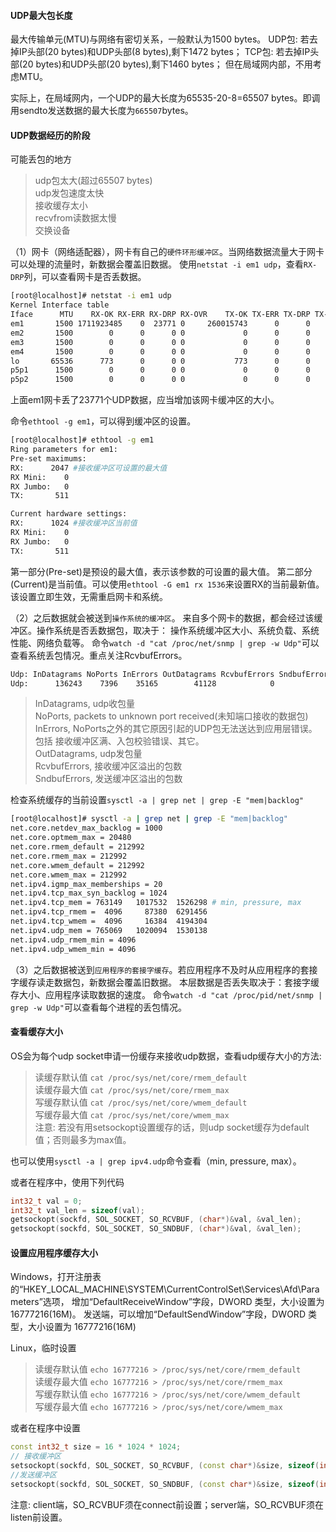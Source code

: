 #### UDP最大包长度
最大传输单元(MTU)与网络有密切关系，一般默认为1500 bytes。
UDP包: 若去掉IP头部(20 bytes)和UDP头部(8 bytes),剩下1472 bytes；
TCP包: 若去掉IP头部(20 bytes)和UDP头部(20 bytes),剩下1460 bytes；
但在局域网内部，不用考虑MTU。

实际上，在局域网内，一个UDP的最大长度为65535-20-8=65507 bytes。即调用sendto发送数据的最大长度为`665507`bytes。


#### UDP数据经历的阶段
可能丢包的地方
> udp包太大(超过65507 bytes) <br/>
> udp发包速度太快            <br/>
> 接收缓存太小               <br/>
> recvfrom读数据太慢         <br/>
> 交换设备                   <br/>

（1）网卡（网络适配器），网卡有自己的`硬件环形缓冲区`。当网络数据流量大于网卡可以处理的流量时，新数据会覆盖旧数据。
使用`netstat -i em1 udp`，查看`RX-DRP`列，可以查看网卡是否丢数据。
```sh
[root@localhost]# netstat -i em1 udp
Kernel Interface table
Iface      MTU    RX-OK RX-ERR RX-DRP RX-OVR    TX-OK TX-ERR TX-DRP TX-OVR Flg
em1       1500 1711923485    0  23771 0     260015743      0      0      0 BMRU
em2       1500        0      0      0 0             0      0      0      0 BMU
em3       1500        0      0      0 0             0      0      0      0 BMU
em4       1500        0      0      0 0             0      0      0      0 BMU
lo       65536      773      0      0 0           773      0      0      0 LRU
p5p1      1500        0      0      0 0             0      0      0      0 BMU
p5p2      1500        0      0      0 0             0      0      0      0 BMU
```
上面em1网卡丢了23771个UDP数据，应当增加该网卡缓冲区的大小。

命令`ethtool -g em1`，可以得到缓冲区的设置。
```sh
[root@localhost]# ethtool -g em1
Ring parameters for em1:
Pre-set maximums:
RX:      2047 #接收缓冲区可设置的最大值
RX Mini:    0
RX Jumbo:   0
TX:       511

Current hardware settings:
RX:      1024 #接收缓冲区当前值
RX Mini:    0
RX Jumbo:   0
TX:       511
```
第一部分(Pre-set)是预设的最大值，表示该参数的可设置的最大值。
第二部分(Current)是当前值。可以使用`ethtool -G em1 rx 1536`来设置RX的当前最新值。该设置立即生效，无需重启网卡和系统。


（2）之后数据就会被送到`操作系统的缓冲区`。 来自多个网卡的数据，都会经过该缓冲区。操作系统是否丢数据包，取决于：
操作系统缓冲区大小、系统负载、系统性能、网络负载等。
命令`watch -d "cat /proc/net/snmp | grep -w Udp"`可以查看系统丢包情况。重点关注RcvbufErrors。
```sh
Udp: InDatagrams NoPorts InErrors OutDatagrams RcvbufErrors SndbufErrors InCsumErrors
Udp:      136243    7396    35165        41128            0            2            0
```
> InDatagrams, udp收包量  <br/>
> NoPorts, packets to unknown port received(未知端口接收的数据包)                                         <br/>
> InErrors, NoPorts之外的其它原因引起的UDP包无法送达到应用层错误。包括 接收缓冲区满、入包校验错误、其它。 <br/>
> OutDatagrams, udp发包量             <br/>
> RcvbufErrors, 接收缓冲区溢出的包数  <br/>
> SndbufErrors, 发送缓冲区溢出的包数  <br/>

检查系统缓存的当前设置`sysctl -a | grep net | grep -E "mem|backlog"`
```sh
[root@localhost]# sysctl -a | grep net | grep -E "mem|backlog"
net.core.netdev_max_backlog = 1000
net.core.optmem_max = 20480
net.core.rmem_default = 212992
net.core.rmem_max = 212992
net.core.wmem_default = 212992
net.core.wmem_max = 212992
net.ipv4.igmp_max_memberships = 20
net.ipv4.tcp_max_syn_backlog = 1024
net.ipv4.tcp_mem = 763149   1017532  1526298 # min, pressure, max
net.ipv4.tcp_rmem =  4096     87380  6291456
net.ipv4.tcp_wmem =  4096     16384  4194304
net.ipv4.udp_mem = 765069   1020094  1530138
net.ipv4.udp_rmem_min = 4096
net.ipv4.udp_wmem_min = 4096

```

（3）之后数据被送到`应用程序的套接字缓存`。若应用程序不及时从应用程序的套接字缓存读走数据包，新数据会覆盖旧数据。
本层数据是否丢失取决于：套接字缓存大小、应用程序读取数据的速度。
命令`watch -d "cat /proc/pid/net/snmp | grep -w Udp"`可以查看每个进程的丢包情况。


#### 查看缓存大小
OS会为每个udp socket申请一份缓存来接收udp数据，查看udp缓存大小的方法:
> 读缓存默认值 `cat /proc/sys/net/core/rmem_default`  <br/>
> 读缓存最大值 `cat /proc/sys/net/core/rmem_max`      <br/>
> 写缓存默认值 `cat /proc/sys/net/core/wmem_default`  <br/>
> 写缓存最大值 `cat /proc/sys/net/core/wmem_max`      <br/>
注意: 若没有用setsockopt设置缓存的话，则udp socket缓存为default值；否则最多为max值。

也可以使用`sysctl -a | grep ipv4.udp`命令查看（min, pressure, max）。

或者在程序中，使用下列代码
```cpp
int32_t val = 0;
int32_t val_len = sizeof(val);
getsockopt(sockfd, SOL_SOCKET, SO_RCVBUF, (char*)&val, &val_len);
getsockopt(sockfd, SOL_SOCKET, SO_SNDBUF, (char*)&val, &val_len);
```

#### 设置应用程序缓存大小
Windows，打开注册表的“HKEY_LOCAL_MACHINE\SYSTEM\CurrentControlSet\Services\Afd\Parameters”选项，
增加“DefaultReceiveWindow”字段，DWORD 类型，大小设置为 16777216(16M)。 
发送端，可以增加“DefaultSendWindow”字段，DWORD 类型，大小设置为 16777216(16M)

Linux，临时设置
> 读缓存默认值 `echo 16777216 > /proc/sys/net/core/rmem_default`  <br/>
> 读缓存最大值 `echo 16777216 > /proc/sys/net/core/rmem_max`      <br/>
> 写缓存默认值 `echo 16777216 > /proc/sys/net/core/wmem_default`  <br/>
> 写缓存最大值 `echo 16777216 > /proc/sys/net/core/wmem_max`      <br/>

或者在程序中设置
```cpp
const int32_t size = 16 * 1024 * 1024;
// 接收缓冲区
setsockopt(sockfd, SOL_SOCKET, SO_RCVBUF, (const char*)&size, sizeof(int));
//发送缓冲区
setsockopt(sockfd, SOL_SOCKET, SO_SNDBUF, (const char*)&size, sizeof(int));
```
注意: client端，SO_RCVBUF须在connect前设置；server端，SO_RCVBUF须在listen前设置。
